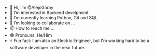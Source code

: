 

- 👋 Hi, I’m @AlejoGaray
- 👀 I’m interested in Backend develpment
- 🌱 I’m currently learning Python, Git and SQL
- 💞️ I’m looking to collaborate on ...
- 📫 How to reach me ...
- 😄 Pronouns: He/Him
- ⚡ Fun fact: I am also an Electric Engineer, but I'm working hard to be a software developer in the near future.

<!---
AlejoGaray/AlejoGaray is a ✨ special ✨ repository because its `README.md` (this file) appears on your GitHub profile.
You can click the Preview link to take a look at your changes.
--->
  
